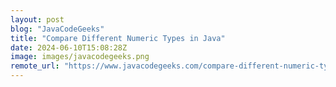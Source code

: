 ```yaml
---
layout: post
blog: "JavaCodeGeeks"
title: "Compare Different Numeric Types in Java"
date: 2024-06-10T15:08:28Z
image: images/javacodegeeks.png
remote_url: "https://www.javacodegeeks.com/compare-different-numeric-types-in-java.html"
---
```

